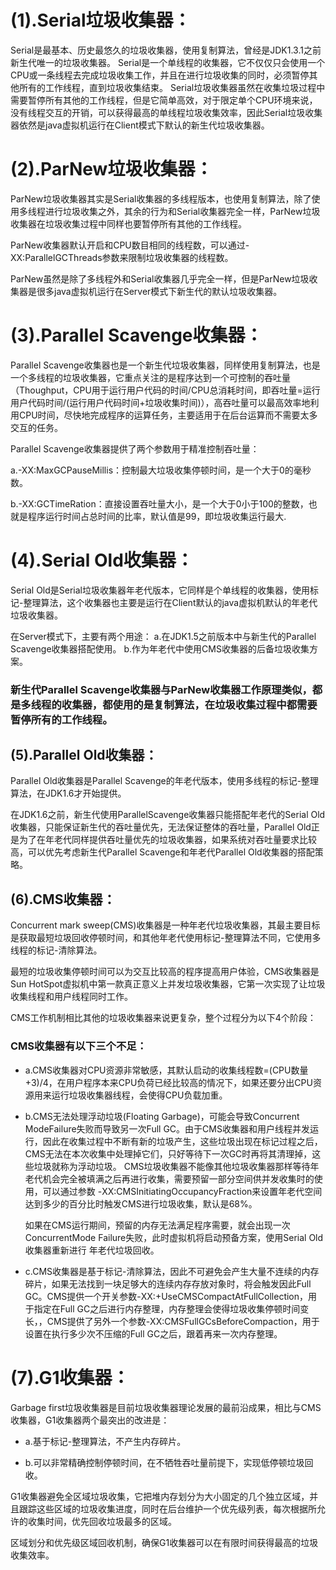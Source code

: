 # (1).Serial垃圾收集器：

Serial是最基本、历史最悠久的垃圾收集器，使用复制算法，曾经是JDK1.3.1之前新生代唯一的垃圾收集器。
Serial是一个单线程的收集器，它不仅仅只会使用一个CPU或一条线程去完成垃圾收集工作，并且在进行垃圾收集的同时，必须暂停其他所有的工作线程，直到垃圾收集结束。
Serial垃圾收集器虽然在收集垃圾过程中需要暂停所有其他的工作线程，但是它简单高效，对于限定单个CPU环境来说，没有线程交互的开销，可以获得最高的单线程垃圾收集效率，因此Serial垃圾收集器依然是java虚拟机运行在Client模式下默认的新生代垃圾收集器。
# (2).ParNew垃圾收集器：

ParNew垃圾收集器其实是Serial收集器的多线程版本，也使用复制算法，除了使用多线程进行垃圾收集之外，其余的行为和Serial收集器完全一样，ParNew垃圾收集器在垃圾收集过程中同样也要暂停所有其他的工作线程。

ParNew收集器默认开启和CPU数目相同的线程数，可以通过-XX:ParallelGCThreads参数来限制垃圾收集器的线程数。

ParNew虽然是除了多线程外和Serial收集器几乎完全一样，但是ParNew垃圾收集器是很多java虚拟机运行在Server模式下新生代的默认垃圾收集器。

# (3).Parallel Scavenge收集器：

Parallel Scavenge收集器也是一个新生代垃圾收集器，同样使用复制算法，也是一个多线程的垃圾收集器，它重点关注的是程序达到一个可控制的吞吐量（Thoughput，CPU用于运行用户代码的时间/CPU总消耗时间，即吞吐量=运行用户代码时间/(运行用户代码时间+垃圾收集时间)），高吞吐量可以最高效率地利用CPU时间，尽快地完成程序的运算任务，主要适用于在后台运算而不需要太多交互的任务。

Parallel Scavenge收集器提供了两个参数用于精准控制吞吐量：

a.-XX:MaxGCPauseMillis：控制最大垃圾收集停顿时间，是一个大于0的毫秒数。

b.-XX:GCTimeRation：直接设置吞吐量大小，是一个大于0小于100的整数，也就是程序运行时间占总时间的比率，默认值是99，即垃圾收集运行最大.
# (4).Serial Old收集器：

Serial Old是Serial垃圾收集器年老代版本，它同样是个单线程的收集器，使用标记-整理算法，这个收集器也主要是运行在Client默认的java虚拟机默认的年老代垃圾收集器。

在Server模式下，主要有两个用途：
a.在JDK1.5之前版本中与新生代的Parallel Scavenge收集器搭配使用。
b.作为年老代中使用CMS收集器的后备垃圾收集方案。

### 新生代Parallel Scavenge收集器与ParNew收集器工作原理类似，都是多线程的收集器，都使用的是复制算法，在垃圾收集过程中都需要暂停所有的工作线程。
## (5).Parallel Old收集器：

Parallel Old收集器是Parallel Scavenge的年老代版本，使用多线程的标记-整理算法，在JDK1.6才开始提供。

在JDK1.6之前，新生代使用ParallelScavenge收集器只能搭配年老代的Serial Old收集器，只能保证新生代的吞吐量优先，无法保证整体的吞吐量，Parallel Old正是为了在年老代同样提供吞吐量优先的垃圾收集器，如果系统对吞吐量要求比较高，可以优先考虑新生代Parallel Scavenge和年老代Parallel Old收集器的搭配策略。
## (6).CMS收集器：

Concurrent mark sweep(CMS)收集器是一种年老代垃圾收集器，其最主要目标是获取最短垃圾回收停顿时间，和其他年老代使用标记-整理算法不同，它使用多线程的标记-清除算法。

最短的垃圾收集停顿时间可以为交互比较高的程序提高用户体验，CMS收集器是Sun HotSpot虚拟机中第一款真正意义上并发垃圾收集器，它第一次实现了让垃圾收集线程和用户线程同时工作。

CMS工作机制相比其他的垃圾收集器来说更复杂，整个过程分为以下4个阶段：
### CMS收集器有以下三个不足：

* a.CMS收集器对CPU资源非常敏感，其默认启动的收集线程数=(CPU数量+3)/4，在用户程序本来CPU负荷已经比较高的情况下，如果还要分出CPU资源用来运行垃圾收集器线程，会使得CPU负载加重。

* b.CMS无法处理浮动垃圾(Floating Garbage)，可能会导致Concurrent ModeFailure失败而导致另一次Full GC。由于CMS收集器和用户线程并发运行，因此在收集过程中不断有新的垃圾产生，这些垃圾出现在标记过程之后，CMS无法在本次收集中处理掉它们，只好等待下一次GC时再将其清理掉，这些垃圾就称为浮动垃圾。
  CMS垃圾收集器不能像其他垃圾收集器那样等待年老代机会完全被填满之后再进行收集，需要预留一部分空间供并发收集时的使用，可以通过参数   -XX:CMSInitiatingOccupancyFraction来设置年老代空间达到多少的百分比时触发CMS进行垃圾收集，默认是68%。

  如果在CMS运行期间，预留的内存无法满足程序需要，就会出现一次ConcurrentMode Failure失败，此时虚拟机将启动预备方案，使用Serial Old收集器重新进行 年老代垃圾回收。

* c.CMS收集器是基于标记-清除算法，因此不可避免会产生大量不连续的内存碎片，如果无法找到一块足够大的连续内存存放对象时，将会触发因此Full GC。CMS提供一个开关参数-XX:+UseCMSCompactAtFullCollection，用于指定在Full GC之后进行内存整理，内存整理会使得垃圾收集停顿时间变长，，CMS提供了另外一个参数-XX:CMSFullGCsBeforeCompaction，用于设置在执行多少次不压缩的Full GC之后，跟着再来一次内存整理。

# (7).G1收集器：

Garbage first垃圾收集器是目前垃圾收集器理论发展的最前沿成果，相比与CMS收集器，G1收集器两个最突出的改进是：

* a.基于标记-整理算法，不产生内存碎片。

* b.可以非常精确控制停顿时间，在不牺牲吞吐量前提下，实现低停顿垃圾回收。

G1收集器避免全区域垃圾收集，它把堆内存划分为大小固定的几个独立区域，并且跟踪这些区域的垃圾收集进度，同时在后台维护一个优先级列表，每次根据所允许的收集时间，优先回收垃圾最多的区域。

区域划分和优先级区域回收机制，确保G1收集器可以在有限时间获得最高的垃圾收集效率。


